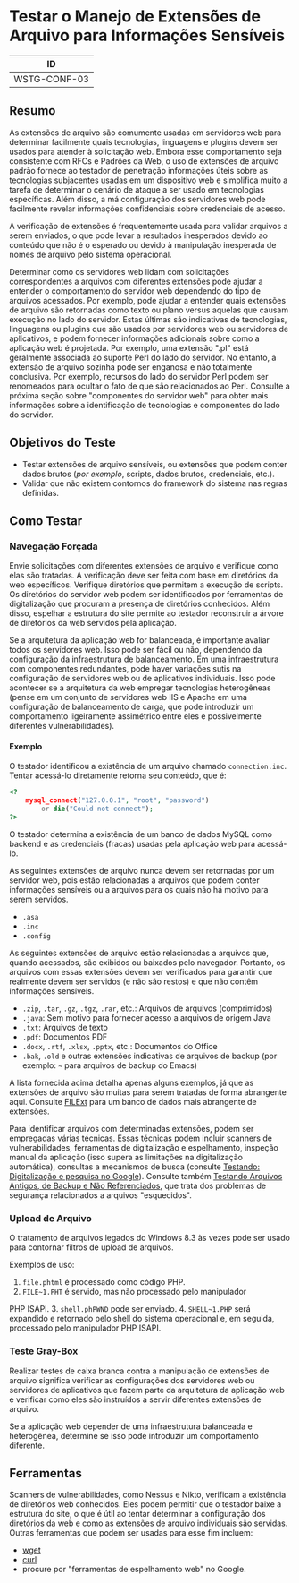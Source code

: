 # Testar o Manejo de Extensões de Arquivo para Informações Sensíveis

|ID          |
|------------|
|WSTG-CONF-03|

## Resumo

As extensões de arquivo são comumente usadas em servidores web para determinar facilmente quais tecnologias, linguagens e plugins devem ser usados para atender à solicitação web. Embora esse comportamento seja consistente com RFCs e Padrões da Web, o uso de extensões de arquivo padrão fornece ao testador de penetração informações úteis sobre as tecnologias subjacentes usadas em um dispositivo web e simplifica muito a tarefa de determinar o cenário de ataque a ser usado em tecnologias específicas. Além disso, a má configuração dos servidores web pode facilmente revelar informações confidenciais sobre credenciais de acesso.

A verificação de extensões é frequentemente usada para validar arquivos a serem enviados, o que pode levar a resultados inesperados devido ao conteúdo que não é o esperado ou devido à manipulação inesperada de nomes de arquivo pelo sistema operacional.

Determinar como os servidores web lidam com solicitações correspondentes a arquivos com diferentes extensões pode ajudar a entender o comportamento do servidor web dependendo do tipo de arquivos acessados. Por exemplo, pode ajudar a entender quais extensões de arquivo são retornadas como texto ou plano versus aquelas que causam execução no lado do servidor. Estas últimas são indicativas de tecnologias, linguagens ou plugins que são usados por servidores web ou servidores de aplicativos, e podem fornecer informações adicionais sobre como a aplicação web é projetada. Por exemplo, uma extensão ".pl" está geralmente associada ao suporte Perl do lado do servidor. No entanto, a extensão de arquivo sozinha pode ser enganosa e não totalmente conclusiva. Por exemplo, recursos do lado do servidor Perl podem ser renomeados para ocultar o fato de que são relacionados ao Perl. Consulte a próxima seção sobre "componentes do servidor web" para obter mais informações sobre a identificação de tecnologias e componentes do lado do servidor.

## Objetivos do Teste

- Testar extensões de arquivo sensíveis, ou extensões que podem conter dados brutos (*por exemplo*, scripts, dados brutos, credenciais, etc.).
- Validar que não existem contornos do framework do sistema nas regras definidas.

## Como Testar

### Navegação Forçada

Envie solicitações com diferentes extensões de arquivo e verifique como elas são tratadas. A verificação deve ser feita com base em diretórios da web específicos. Verifique diretórios que permitem a execução de scripts. Os diretórios do servidor web podem ser identificados por ferramentas de digitalização que procuram a presença de diretórios conhecidos. Além disso, espelhar a estrutura do site permite ao testador reconstruir a árvore de diretórios da web servidos pela aplicação.

Se a arquitetura da aplicação web for balanceada, é importante avaliar todos os servidores web. Isso pode ser fácil ou não, dependendo da configuração da infraestrutura de balanceamento. Em uma infraestrutura com componentes redundantes, pode haver variações sutis na configuração de servidores web ou de aplicativos individuais. Isso pode acontecer se a arquitetura da web empregar tecnologias heterogêneas (pense em um conjunto de servidores web IIS e Apache em uma configuração de balanceamento de carga, que pode introduzir um comportamento ligeiramente assimétrico entre eles e possivelmente diferentes vulnerabilidades).

#### Exemplo

O testador identificou a existência de um arquivo chamado `connection.inc`. Tentar acessá-lo diretamente retorna seu conteúdo, que é:

```php
<?
    mysql_connect("127.0.0.1", "root", "password")
        or die("Could not connect");
?>
```

O testador determina a existência de um banco de dados MySQL como backend e as credenciais (fracas) usadas pela aplicação web para acessá-lo.

As seguintes extensões de arquivo nunca devem ser retornadas por um servidor web, pois estão relacionadas a arquivos que podem conter informações sensíveis ou a arquivos para os quais não há motivo para serem servidos.

- `.asa`
- `.inc`
- `.config`

As seguintes extensões de arquivo estão relacionadas a arquivos que, quando acessados, são exibidos ou baixados pelo navegador. Portanto, os arquivos com essas extensões devem ser verificados para garantir que realmente devem ser servidos (e não são restos) e que não contêm informações sensíveis.

- `.zip`, `.tar`, `.gz`, `.tgz`, `.rar`, etc.: Arquivos de arquivos (comprimidos)
- `.java`: Sem motivo para fornecer acesso a arquivos de origem Java
- `.txt`: Arquivos de texto
- `.pdf`: Documentos PDF
- `.docx`, `.rtf`, `.xlsx`, `.pptx`, etc.: Documentos do Office
- `.bak`, `.old` e outras extensões indicativas de arquivos de backup (por exemplo: `~` para arquivos de backup do Emacs)

A lista fornecida acima detalha apenas alguns exemplos, já que as extensões de arquivo são muitas para serem tratadas de forma abrangente aqui. Consulte [FILExt](https://filext.com/) para um banco de dados mais abrangente de extensões.

Para identificar arquivos com determinadas extensões, podem ser empregadas várias técnicas. Essas técnicas podem incluir scanners de vulnerabilidades, ferramentas de digitalização e espelhamento, inspeção manual da aplicação (isso supera as limitações na digitalização automática), consultas a mecanismos de busca (consulte [Testando: Digitalização e pesquisa no Google](../01-Information_Gathering/01-Conduct_Search_Engine_Discovery_Reconnaissance_for_Information_Leakage.md)). Consulte também [Testando Arquivos Antigos, de Backup e Não Referenciados](04-Review_Old_Backup_and_Unreferenced_Files_for_Sensitive_Information.md), que trata dos problemas de segurança relacionados a arquivos "esquecidos".

### Upload de Arquivo

O tratamento de arquivos legados do Windows 8.3 às vezes pode ser usado para contornar filtros de upload de arquivos.

Exemplos de uso:

1. `file.phtml` é processado como código PHP.
2. `FILE~1.PHT` é servido, mas não processado pelo manipulador

 PHP ISAPI.
3. `shell.phPWND` pode ser enviado.
4. `SHELL~1.PHP` será expandido e retornado pelo shell do sistema operacional e, em seguida, processado pelo manipulador PHP ISAPI.

### Teste Gray-Box

Realizar testes de caixa branca contra a manipulação de extensões de arquivo significa verificar as configurações dos servidores web ou servidores de aplicativos que fazem parte da arquitetura da aplicação web e verificar como eles são instruídos a servir diferentes extensões de arquivo.

Se a aplicação web depender de uma infraestrutura balanceada e heterogênea, determine se isso pode introduzir um comportamento diferente.

## Ferramentas

Scanners de vulnerabilidades, como Nessus e Nikto, verificam a existência de diretórios web conhecidos. Eles podem permitir que o testador baixe a estrutura do site, o que é útil ao tentar determinar a configuração dos diretórios da web e como as extensões de arquivo individuais são servidas. Outras ferramentas que podem ser usadas para esse fim incluem:

- [wget](https://www.gnu.org/software/wget)
- [curl](https://curl.haxx.se)
- procure por "ferramentas de espelhamento web" no Google.